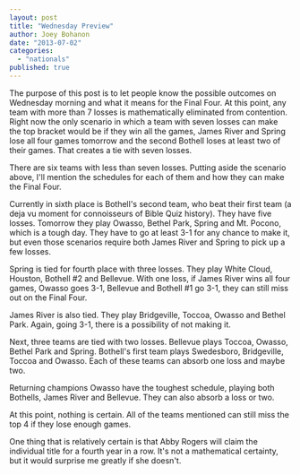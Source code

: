 ```yaml
---
layout: post
title: "Wednesday Preview"
author: Joey Bohanon
date: "2013-07-02"
categories: 
  - "nationals"
published: true
---
```


The purpose of this post is to let people know the possible outcomes on Wednesday morning and what it means for the Final Four. At this point, any team with more than 7 losses is mathematically eliminated from contention. Right now the only scenario in which a team with seven losses can make the top bracket would be if they win all the games, James River and Spring lose all four games tomorrow and the second Bothell loses at least two of their games. That creates a tie with seven losses.  
  
There are six teams with less than seven losses. Putting aside the scenario above, I'll mention the schedules for each of them and how they can make the Final Four.  
  
Currently in sixth place is Bothell's second team, who beat their first team (a deja vu moment for connoisseurs of Bible Quiz history). They have five losses. Tomorrow they play Owasso, Bethel Park, Spring and Mt. Pocono, which is a tough day. They have to go at least 3-1 for any chance to make it, but even those scenarios require both James River and Spring to pick up a few losses.  
  
Spring is tied for fourth place with three losses. They play White Cloud, Houston, Bothell #2 and Bellevue. With one loss, if James River wins all four games, Owasso goes 3-1, Bellevue and Bothell #1 go 3-1, they can still miss out on the Final Four.  
  
James River is also tied. They play Bridgeville, Toccoa, Owasso and Bethel Park. Again, going 3-1, there is a possibility of not making it.  
  
Next, three teams are tied with two losses. Bellevue plays Toccoa, Owasso, Bethel Park and Spring. Bothell's first team plays Swedesboro, Bridgeville, Toccoa and Owasso. Each of these teams can absorb one loss and maybe two.  
  
Returning champions Owasso have the toughest schedule, playing both Bothells, James River and Bellevue. They can also absorb a loss or two.  
  
At this point, nothing is certain. All of the teams mentioned can still miss the top 4 if they lose enough games.  
  
One thing that is relatively certain is that Abby Rogers will claim the individual title for a fourth year in a row. It's not a mathematical certainty, but it would surprise me greatly if she doesn't.
